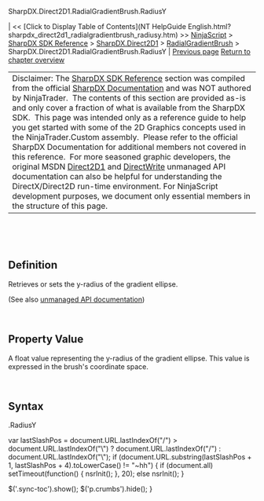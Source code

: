 ﻿










 


SharpDX.Direct2D1.RadialGradientBrush.RadiusY







| &lt;&lt; [Click to Display Table of Contents](NT HelpGuide English.html?sharpdx_direct2d1_radialgradientbrush_radiusy.htm) &gt;&gt;
 [NinjaScript](ninjascript.htm) &gt; [SharpDX SDK Reference](sharpdx_sdk_reference.htm) &gt; [SharpDX.Direct2D1](sharpdx_direct2d1.htm) &gt; [RadialGradientBrush](sharpdx_direct2d1_radialgradientbrush.htm) &gt;
SharpDX.Direct2D1.RadialGradientBrush.RadiusY | [Previous page](sharpdx_direct2d1_radialgradientbrush_radiusx.htm)
[Return to chapter overview](sharpdx_direct2d1_radialgradientbrush.htm)












|  |
| --- |
| Disclaimer: The [SharpDX SDK Reference](sharpdx_sdk_reference.htm) section was compiled from the official [SharpDX Documentation](http://sharpdx.org/) and was NOT authored by NinjaTrader.  The contents of this section are provided as-is and only cover a fraction of what is available from the SharpDX SDK.  This page was intended only as a reference guide to help you get started with some of the 2D Graphics concepts used in the NinjaTrader.Custom assembly.  Please refer to the official SharpDX Documentation for additional members not covered in this reference.  For more seasoned graphic developers, the original MSDN [Direct2D1](https://msdn.microsoft.com/en-us/library/windows/desktop/dd370990.aspx) and [DirectWrite](https://msdn.microsoft.com/en-us/library/windows/desktop/dd368038.aspx) unmanaged API documentation can also be helpful for understanding the DirectX/Direct2D run-time environment. For NinjaScript development purposes, we document only essential members in the structure of this page. |



 


 


Definition
----------


Retrieves or sets the y-radius of the gradient ellipse. 


(See also [unmanaged API documentation](https://msdn.microsoft.com/en-us/library/dd371544(v=vs.85).aspx))


 


Property Value
--------------


A float value representing the y-radius of the gradient ellipse. This value is expressed in the brush's coordinate space.


 


Syntax
------


<radialgradientbrush>.RadiusY





 
 var lastSlashPos = document.URL.lastIndexOf("/") &gt; document.URL.lastIndexOf("\\") ? document.URL.lastIndexOf("/") : document.URL.lastIndexOf("\\");
 if (document.URL.substring(lastSlashPos + 1, lastSlashPos + 4).toLowerCase() != "~hh") {
 if (document.all) setTimeout(function() {
 nsrInit();
 }, 20);
 else nsrInit();
 }
 
 
 $('.sync-toc').show();
 $('p.crumbs').hide();
 }
 
 
 



</radialgradientbrush>